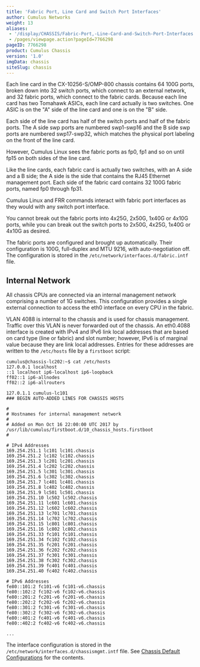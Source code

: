 ```yaml
---
title: 'Fabric Port, Line Card and Switch Port Interfaces'
author: Cumulus Networks
weight: 13
aliases:
 - '/display/CHASSIS/Fabric-Port,-Line-Card-and-Switch-Port-Interfaces'
 - /pages/viewpage.action?pageId=7766298
pageID: 7766298
product: Cumulus Chassis
version: '1.0'
imgData: chassis
siteSlug: chassis
---
```

Each line card in the CX-10256-S/OMP-800 chassis contains 64 100G ports,
broken down into 32 switch ports, which connect to an external network,
and 32 fabric ports, which connect to the fabric cards. Because each
line card has two Tomahawk ASICs, each line card actually is two
switches. One ASIC is on the "A" side of the line card and one is on the
"B" side.

Each side of the line card has half of the switch ports and half of the
fabric ports. The A side swp ports are numbered swp1-swp16 and the B
side swp ports are numbered swp17-swp32, which matches the physical port
labeling on the front of the line card.

However, Cumulus Linux sees the fabric ports as fp0, fp1 and so on until
fp15 on both sides of the line card.

Like the line cards, each fabric card is actually two switches, with an
A side and a B side; the A side is the side that contains the RJ45
Ethernet management port. Each side of the fabric card contains 32 100G
fabric ports, named fp0 through fp31.

Cumulus Linux and FRR commands interact with fabric port interfaces as
they would with any switch port interface.

You cannot break out the fabric ports into 4x25G, 2x50G, 1x40G or 4x10G
ports, while you can break out the switch ports to 2x50G, 4x25G, 1x40G
or 4x10G as desired.

The fabric ports are configured and brought up automatically. Their
configuration is 100G, full-duplex and MTU 9216, with auto-negotiation
off. The configuration is stored in the
`/etc/network/interfaces.d/fabric.intf` file.

## Internal Network

All chassis CPUs are connected via an internal management network
comprising a number of 1G switches. This configuration provides a single
external connection to access the eth0 interface on every CPU in the
fabric.

VLAN 4088 is internal to the chassis and is used for chassis management.
Traffic over this VLAN is never forwarded out of the chassis. An
eth0.4088 interface is created with IPv4 and IPv6 link local addresses
that are based on card type (line or fabric) and slot number; however,
IPv6 is of marginal value because they are link local addresses. Entries
for these addresses are written to the `/etc/hosts` file by a
`firstboot` script:

    cumulus@chassis-lc202:~$ cat /etc/hosts
    127.0.0.1 localhost
    ::1 localhost ip6-localhost ip6-loopback
    ff02::1 ip6-allnodes
    ff02::2 ip6-allrouters
     
    127.0.1.1 cumulus-lc101
    ### BEGIN AUTO-ADDED LINES FOR CHASSIS HOSTS
     
    #
    # Hostnames for internal management network
    #
    # Added on Mon Oct 16 22:00:00 UTC 2017 by /usr/lib/cumulus/firstboot.d/10_chassis_hosts.firstboot
    #
     
    # IPv4 Addresses
    169.254.251.1 lc101 lc101.chassis
    169.254.251.2 lc102 lc102.chassis
    169.254.251.3 lc201 lc201.chassis
    169.254.251.4 lc202 lc202.chassis
    169.254.251.5 lc301 lc301.chassis
    169.254.251.6 lc302 lc302.chassis
    169.254.251.7 lc401 lc401.chassis
    169.254.251.8 lc402 lc402.chassis
    169.254.251.9 lc501 lc501.chassis
    169.254.251.10 lc502 lc502.chassis
    169.254.251.11 lc601 lc601.chassis
    169.254.251.12 lc602 lc602.chassis
    169.254.251.13 lc701 lc701.chassis
    169.254.251.14 lc702 lc702.chassis
    169.254.251.15 lc801 lc801.chassis
    169.254.251.16 lc802 lc802.chassis
    169.254.251.33 fc101 fc101.chassis
    169.254.251.34 fc102 fc102.chassis
    169.254.251.35 fc201 fc201.chassis
    169.254.251.36 fc202 fc202.chassis
    169.254.251.37 fc301 fc301.chassis
    169.254.251.38 fc302 fc302.chassis
    169.254.251.39 fc401 fc401.chassis
    169.254.251.40 fc402 fc402.chassis
     
    # IPv6 Addresses
    fe80::101:2 fc101-v6 fc101-v6.chassis
    fe80::102:2 fc102-v6 fc102-v6.chassis
    fe80::201:2 fc201-v6 fc201-v6.chassis
    fe80::202:2 fc202-v6 fc202-v6.chassis
    fe80::301:2 fc301-v6 fc301-v6.chassis
    fe80::302:2 fc302-v6 fc302-v6.chassis
    fe80::401:2 fc401-v6 fc401-v6.chassis
    fe80::402:2 fc402-v6 fc402-v6.chassis
     
    ...

The interface configuration is stored in the
`/etc/network/interfaces.d/chassismgmt.intf` file. See 
[Chassis Default Configurations](../Chassis-Default-Configurations) 
for the contents.
